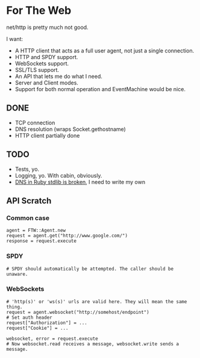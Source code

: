 # For The Web

net/http is pretty much not good.

I want:

* A HTTP client that acts as a full user agent, not just a single connection.
* HTTP and SPDY support.
* WebSockets support.
* SSL/TLS support.
* An API that lets me do what I need.
* Server and Client modes.
* Support for both normal operation and EventMachine would be nice.

## DONE

* TCP connection 
* DNS resolution (wraps Socket.gethostname)
* HTTP client partially done

## TODO

* Tests, yo.
* Logging, yo. With cabin, obviously.
* [DNS in Ruby stdlib is broken](https://github.com/jordansissel/experiments/tree/master/ruby/dns-resolving-bug), I need to write my own

## API Scratch

### Common case

    agent = FTW::Agent.new
    request = agent.get("http://www.google.com/")
    response = request.execute

### SPDY

    # SPDY should automatically be attempted. The caller should be unaware.

### WebSockets

    # 'http(s)' or 'ws(s)' urls are valid here. They will mean the same thing.
    request = agent.websocket("http://somehost/endpoint")
    # Set auth header
    request["Authorization"] = ...
    request["Cookie"] = ...

    websocket, error = request.execute
    # Now websocket.read receives a message, websocket.write sends a message.

